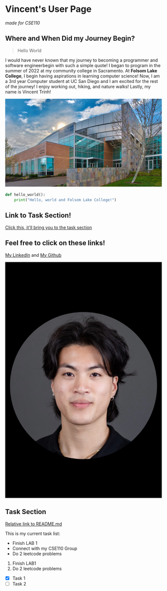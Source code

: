 # Vincent's User Page
*made for CSE110*

## Where and When Did my Journey Begin?
> Hello World

I would have never known that my journey to becoming a programmer and software engineerbegin with such a simple quote! I began to program in the summer of 2022 at my community college in Sacramento. At **Folsom Lake College**, I begin having aspirations in learning computer science! Now, I am a 3rd year Computer student at UC San Diego and I am excited for the rest of the journey! I enjoy working out, hiking, and nature walks! Lastly, my name is Vincent Trinh!

![Image of Folsom Lake College](flc_front_clouds2_slideshow1140x642.jpg)

```python
def hello_world():
    print("Hello, world and Folsom Lake College!")
```

## Link to Task Section!
[Click this, it'll bring you to the task section](#task-section)

## Feel free to click on these links!
[My LinkedIn](https://www.linkedin.com/in/vincent-trinh-3a9963277/)  and   [My Github](https://github.com/Vkt5451)

![Image of Vincent Trinh](vincent_profile.png)







## Task Section
[Relative link to README.md](README.md)


This is my current task list:
+ Finish LAB 1
+ Connect with my CSE110 Group
+ Do 2 leetcode problems

1. Finish LAB1
2. Do 2 leetcode problems

- [x] Task 1
- [ ] Task 2
